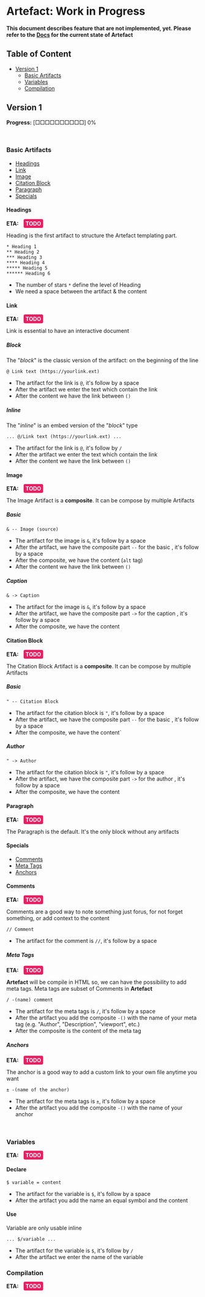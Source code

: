 # Artefact: Work in Progress
__This document describes feature that are not implemented, yet. Please refer to the [Docs](https://github.com/MrMichelr/Artefact/blob/main/doc/README.md) for the current state of Artefact__

## Table of Content
- [Version 1](https://github.com/MrMichelr/Artefact/blob/master/doc/Upcoming.md#version-1)
    - [Basic Artifacts](https://github.com/MrMichelr/Artefact/blob/master/doc/Upcoming.md#basic-artifacts)
    - [Variables](https://github.com/MrMichelr/Artefact/blob/master/doc/Upcoming.md#variables)
    - [Compilation](https://github.com/MrMichelr/Artefact/blob/master/doc/Upcoming.md#compilation)  

## Version 1
**Progress:**
[□□□□□□□□□□] 0%
<!--Cheat Sheet:
Empty: □
Full:  ■
Semi:  ◧
-->
<br/>

### Basic Artifacts
- [Headings](https://github.com/MrMichelr/Artefact/blob/master/doc/Upcoming.md#headings)
- [Link](https://github.com/MrMichelr/Artefact/blob/master/doc/Upcoming.md#link)
- [Image](https://github.com/MrMichelr/Artefact/blob/master/doc/Upcoming.md#image)
- [Citation Block](https://github.com/MrMichelr/Artefact/blob/master/doc/Upcoming.md#citation-block)
- [Paragraph](https://github.com/MrMichelr/Artefact/blob/master/doc/Upcoming.md#paragraph)
- [Specials](https://github.com/MrMichelr/Artefact/blob/master/doc/Upcoming.md#specials)

#### Headings
<span><b>ETA: </b><b class="todo"></b></span>

Heading is the first artifact to structure the Artefact templating part.

```
* Heading 1
** Heading 2
*** Heading 3
**** Heading 4
***** Heading 5
****** Heading 6
```
- The number of stars `*` define the level of Heading
- We need a space between the artifact & the content

#### Link
<span><b>ETA: </b><b class="todo"></b></span>

Link is essential to have an interactive document

##### Block

The "*block*" is the classic version of the artifact: on the beginning of the line

```
@ Link text (https://yourlink.ext)
```
- The artifact for the link is `@`, it's follow by a space
- After the artifact we enter the text which contain the link
- After the content we have the link between `()`

##### Inline

The "*inline*" is an embed version of the "*block*" type

```
... @/Link text (https://yourlink.ext) ...
```
- The artifact for the link is `@`, it's follow by `/`
- After the artifact we enter the text which contain the link
- After the content we have the link between `()`

#### Image
<span><b>ETA: </b><b class="todo"></b></span>

The Image Artifact is a **composite**. It can be compose by multiple Artifacts

##### Basic

```
& -- Image (source)
```
- The artifact for the image is `&`, it's follow by a space
- After the artifact, we have the composite part `--` for the basic , it's follow by a space
- After the composite, we have the content (`alt` tag)
- After the content we have the link between `()`

##### Caption

```
& -> Caption
```
- The artifact for the image is `&`, it's follow by a space
- After the artifact, we have the composite part `->` for the caption , it's follow by a space
- After the composite, we have the content

#### Citation Block
<span><b>ETA: </b><b class="todo"></b></span>

The Citation Block Artifact is a **composite**. It can be compose by multiple Artifacts

##### Basic

```
" -- Citation Block
```
- The artifact for the citation block is `"`, it's follow by a space
- After the artifact, we have the composite part `--` for the basic , it's follow by a space
- After the composite, we have the content`

##### Author

```
" -> Author
```
- The artifact for the citation block is `"`, it's follow by a space
- After the artifact, we have the composite part `->` for the author , it's follow by a space
- After the composite, we have the content

#### Paragraph
<span><b>ETA: </b><b class="todo"></b></span>

The Paragraph is the default. It's the only block without any artifacts

#### Specials

- [Comments](https://github.com/MrMichelr/Artefact/blob/master/doc/Upcoming.md#comments)
- [Meta Tags](https://github.com/MrMichelr/Artefact/blob/master/doc/Upcoming.md#meta-tags)
- [Anchors](https://github.com/MrMichelr/Artefact/blob/master/doc/Upcoming.md#anchors)

#### Comments
<span><b>ETA: </b><b class="todo"></b></span>

Comments are a good way to note something just forus, for not forget something, or add context to the content

```
// Comment
```
- The artifact for the comment is `//`, it's follow by a space

##### Meta Tags
<span><b>ETA: </b><b class="todo"></b></span>

**Artefact** will be compile in HTML so, we can have the possibility to add meta tags.
Meta tags are subset of Comments in **Artefact**

```
/ -(name) comment
```
- The artifact for the meta tags is `/`, it's follow by a space
- After the artifact you add the composite `-()` with the name of your meta tag (e.g. "Author", "Description", "viewport", etc.)
- After the composite is the content of the meta tag

##### Anchors
<span><b>ETA: </b><b class="todo"></b></span>

The anchor is a good way to add a custom link to your own file anytime you want

```
± -(name of the anchor)
```

- The artifact for the meta tags is `±`, it's follow by a space
- After the artifact you add the composite `-()` with the name of your anchor

<br/>

### Variables
<span><b>ETA: </b><b class="todo"></b></span>

#### Declare

```
$ variable = content
```

- The artifact for the variable is `$`, it's follow by a space
- After the artifact you add the name an equal symbol and the content

#### Use

Variable are only usable inline

```
... $/variable ...
```

- The artifact for the variable is `$`, it's follow by `/`
- After the artifact we enter the name of the variable

### Compilation
<span><b>ETA: </b><b class="todo"></b></span>


<style>
.todo {
    height: 30px;
    width: 100px;
    background-color: #E91E63;
    border-radius: 4px;
    padding: 3px 5px;
    margin-left: 10px;
    color: #fff;
}
.todo::after{
    content: "TODO"
}
.wip {
    height: 30px;
    width: 100px;
    background-color: #FF9800;
    border-radius: 4px;
    padding: 3px 5px;
    margin-left: 10px;
    color: #000;
}
.wip::after{
    content: "WIP"
}
.review {
    height: 30px;
    width: 100px;
    background-color: #673AB7;
    border-radius: 4px;
    padding: 3px 5px;
    margin-left: 10px;
    color: #FFF;
}
.review::after{
    content: "IN REVIEW"
}
.done {
    height: 30px;
    width: 100px;
    background-color: #4CAF50;
    border-radius: 4px;
    padding: 3px 5px;
    margin-left: 10px;
    color: #FFF;
}
.done::after{
    content: "DONE"
}
</style>
